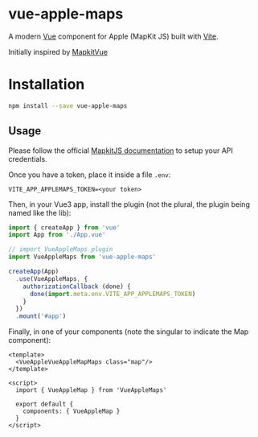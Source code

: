 # vue-apple-maps

A modern [Vue](https://vuejs.org) component for Apple (MapKit JS) built with
[Vite](https://vitejs.dev).

Initially inspired by [MapkitVue](https://github.com/thomas-alrek/MapkitVue)

# Installation

```bash
npm install --save vue-apple-maps
```

## Usage

Please follow the official [MapkitJS documentation](https://developer.apple.com/maps/mapkitjs/) 
to setup your API credentials.

Once you have a token, place it inside a file `.env`:

```.env(.development|.prod)
VITE_APP_APPLEMAPS_TOKEN=<your token>
```

Then, in your Vue3 app, install the plugin (not the plural, the plugin
being named like the lib):

``` js
import { createApp } from 'vue'
import App from './App.vue'

// import VueAppleMaps plugin
import VueAppleMaps from 'vue-apple-maps'

createApp(App)
  .use(VueAppleMaps, {
    authorizationCallback (done) {
      done(import.meta.env.VITE_APP_APPLEMAPS_TOKEN)
    }
  })
  .mount('#app')
```

Finally, in one of your components (note the singular to indicate the 
Map component):

```vue
<template>
  <VueAppleVueAppleMapMaps class="map"/>
</template>

<script>
  import { VueAppleMap } from 'VueAppleMaps'

  export default {
    components: { VueAppleMap }
  }
</script>
```

